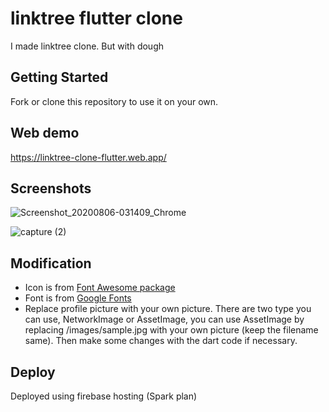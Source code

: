 # linktree flutter clone

I made linktree clone. But with dough

## Getting Started

Fork or clone this repository to use it on your own.

## Web demo

https://linktree-clone-flutter.web.app/

## Screenshots

![Screenshot_20200806-031409_Chrome](https://user-images.githubusercontent.com/60868965/89478580-f9098780-d7c2-11ea-91b7-38047024515d.jpg)

![capture (2)](https://user-images.githubusercontent.com/60868965/89478593-01fa5900-d7c3-11ea-9692-5b7c4ee84f72.gif)

## Modification

- Icon is from [Font Awesome package](https://fontawesome.com/icons?d=gallery)
- Font is from [Google Fonts](https://fonts.google.com/)
- Replace profile picture with your own picture. There are two type you can use, NetworkImage or AssetImage, you can use AssetImage by replacing /images/sample.jpg with your own picture (keep the filename same). Then make some changes with the dart code if necessary.

## Deploy

Deployed using firebase hosting (Spark plan)
